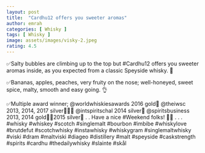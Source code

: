 ```yaml
---
layout: post
title:  "Cardhu12 offers you sweeter aromas"
author: emrah
categories: [ Whisky ]
tags: [ Whisky ]
image: assets/images/visky-2.jpeg
rating: 4.5
---
```


✅Salty bubbles are climbing up to the top but #Cardhu12 offers you sweeter aromas inside, as you expected from a classic Speyside whisky. 🥃

✅Bananas, apples, peaches, very fruity on the nose; well-honeyed, sweet spice, malty, smooth and easy going. 👌

✅Multiple award winner; 
@worldwhiskiesawards 2016 gold🥇
@theiwsc 2013, 2014, 2017 silver🥈🥈🥈
@intspiritschal 2014 silver🥈
@spiritsbusiness 2013, 2014 gold🥇🥇2015 silver🥈
.
.
Have a nice #Weekend folks! 🥃🥃
.
.
.
#whisky #whiskey #scotch #singlemalt #bourbon #imbibe #whiskylove #brutdefut #scotchwhisky #instawhisky #whiskygram #singlemaltwhisky #viski #dram #maltviski #diageo #distillery #malt #speyside #caskstrength #spirits #cardhu #thedailywhisky #slainte #skål